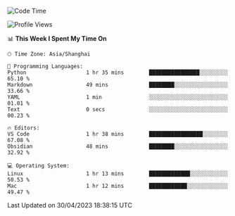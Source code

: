 <!--START_SECTION:waka-->
![Code Time](http://img.shields.io/badge/Code%20Time-102%20hrs%2024%20mins-blue)

![Profile Views](http://img.shields.io/badge/Profile%20Views-8-blue)

📊 **This Week I Spent My Time On** 

```text
🕑︎ Time Zone: Asia/Shanghai

💬 Programming Languages: 
Python                   1 hr 35 mins        ████████████████░░░░░░░░░   65.10 % 
Markdown                 49 mins             ████████░░░░░░░░░░░░░░░░░   33.66 % 
YAML                     1 min               ░░░░░░░░░░░░░░░░░░░░░░░░░   01.01 % 
Text                     0 secs              ░░░░░░░░░░░░░░░░░░░░░░░░░   00.23 % 

🔥 Editors: 
VS Code                  1 hr 38 mins        █████████████████░░░░░░░░   67.08 % 
Obsidian                 48 mins             ████████░░░░░░░░░░░░░░░░░   32.92 % 

💻 Operating System: 
Linux                    1 hr 13 mins        █████████████░░░░░░░░░░░░   50.53 % 
Mac                      1 hr 12 mins        ████████████░░░░░░░░░░░░░   49.47 % 
```


 Last Updated on 30/04/2023 18:38:15 UTC
<!--END_SECTION:waka-->